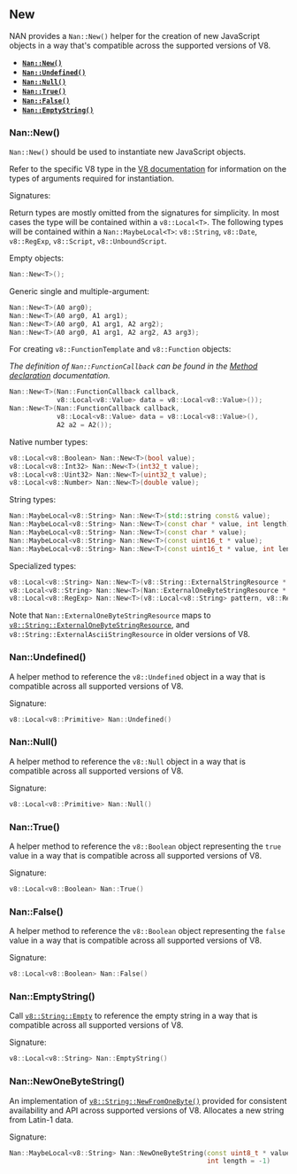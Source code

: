 ## NewNAN provides a `Nan::New()` helper for the creation of new JavaScript objects in a way that's compatible across the supported versions of V8. - <a href="#api_nan_new"><b><code>Nan::New()</code></b></a> - <a href="#api_nan_undefined"><b><code>Nan::Undefined()</code></b></a> - <a href="#api_nan_null"><b><code>Nan::Null()</code></b></a> - <a href="#api_nan_true"><b><code>Nan::True()</code></b></a> - <a href="#api_nan_false"><b><code>Nan::False()</code></b></a> - <a href="#api_nan_empty_string"><b><code>Nan::EmptyString()</code></b></a><a name="api_nan_new"></a>### Nan::New()`Nan::New()` should be used to instantiate new JavaScript objects.Refer to the specific V8 type in the [V8 documentation](https://v8docs.nodesource.com/node-8.11/d1/d83/classv8_1_1_data.html) for information on the types of arguments required for instantiation.Signatures:Return types are mostly omitted from the signatures for simplicity. In most cases the type will be contained within a `v8::Local<T>`. The following types will be contained within a `Nan::MaybeLocal<T>`: `v8::String`, `v8::Date`, `v8::RegExp`, `v8::Script`, `v8::UnboundScript`.Empty objects:```c++Nan::New<T>();```Generic single and multiple-argument:```c++Nan::New<T>(A0 arg0);Nan::New<T>(A0 arg0, A1 arg1);Nan::New<T>(A0 arg0, A1 arg1, A2 arg2);Nan::New<T>(A0 arg0, A1 arg1, A2 arg2, A3 arg3);```For creating `v8::FunctionTemplate` and `v8::Function` objects:_The definition of `Nan::FunctionCallback` can be found in the [Method declaration](./methods.md#api_nan_method) documentation._```c++Nan::New<T>(Nan::FunctionCallback callback,            v8::Local<v8::Value> data = v8::Local<v8::Value>());Nan::New<T>(Nan::FunctionCallback callback,            v8::Local<v8::Value> data = v8::Local<v8::Value>(),            A2 a2 = A2());```Native number types:```c++v8::Local<v8::Boolean> Nan::New<T>(bool value);v8::Local<v8::Int32> Nan::New<T>(int32_t value);v8::Local<v8::Uint32> Nan::New<T>(uint32_t value);v8::Local<v8::Number> Nan::New<T>(double value);```String types:```c++Nan::MaybeLocal<v8::String> Nan::New<T>(std::string const& value);Nan::MaybeLocal<v8::String> Nan::New<T>(const char * value, int length);Nan::MaybeLocal<v8::String> Nan::New<T>(const char * value);Nan::MaybeLocal<v8::String> Nan::New<T>(const uint16_t * value);Nan::MaybeLocal<v8::String> Nan::New<T>(const uint16_t * value, int length);```Specialized types:```c++v8::Local<v8::String> Nan::New<T>(v8::String::ExternalStringResource * value);v8::Local<v8::String> Nan::New<T>(Nan::ExternalOneByteStringResource * value);v8::Local<v8::RegExp> Nan::New<T>(v8::Local<v8::String> pattern, v8::RegExp::Flags flags);```Note that `Nan::ExternalOneByteStringResource` maps to [`v8::String::ExternalOneByteStringResource`](https://v8docs.nodesource.com/node-8.11/d9/db3/classv8_1_1_string_1_1_external_one_byte_string_resource.html), and `v8::String::ExternalAsciiStringResource` in older versions of V8.<a name="api_nan_undefined"></a>### Nan::Undefined()A helper method to reference the `v8::Undefined` object in a way that is compatible across all supported versions of V8.Signature:```c++v8::Local<v8::Primitive> Nan::Undefined()```<a name="api_nan_null"></a>### Nan::Null()A helper method to reference the `v8::Null` object in a way that is compatible across all supported versions of V8.Signature:```c++v8::Local<v8::Primitive> Nan::Null()```<a name="api_nan_true"></a>### Nan::True()A helper method to reference the `v8::Boolean` object representing the `true` value in a way that is compatible across all supported versions of V8.Signature:```c++v8::Local<v8::Boolean> Nan::True()```<a name="api_nan_false"></a>### Nan::False()A helper method to reference the `v8::Boolean` object representing the `false` value in a way that is compatible across all supported versions of V8.Signature:```c++v8::Local<v8::Boolean> Nan::False()```<a name="api_nan_empty_string"></a>### Nan::EmptyString()Call [`v8::String::Empty`](https://v8docs.nodesource.com/node-8.11/d2/db3/classv8_1_1_string.html#a7c1bc8886115d7ee46f1d571dd6ebc6d) to reference the empty string in a way that is compatible across all supported versions of V8.Signature:```c++v8::Local<v8::String> Nan::EmptyString()```<a name="api_nan_new_one_byte_string"></a>### Nan::NewOneByteString()An implementation of [`v8::String::NewFromOneByte()`](https://v8docs.nodesource.com/node-8.11/d2/db3/classv8_1_1_string.html#a5264d50b96d2c896ce525a734dc10f09) provided for consistent availability and API across supported versions of V8. Allocates a new string from Latin-1 data.Signature:```c++Nan::MaybeLocal<v8::String> Nan::NewOneByteString(const uint8_t * value,                                                  int length = -1)```